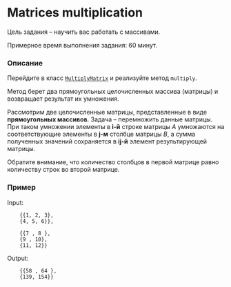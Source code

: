 # Matrices multiplication

Цель задания – научить вас работать с массивами.

Примерное время выполнения задания: 60 минут.

### Описание

Перейдите в класс [`MultiplyMatrix`](src/main/java/com/epam/training/student_Sergei_Bespalov/MultiplyMatrix.java)
и реализуйте метод `multiply`.

Метод берет два прямоугольных целочисленных массива (матрицы) и возвращает результат их умножения. 

Рассмотрим две целочисленные матрицы, представленные в виде **прямоугольных массивов**. Задача – перемножить данные матрицы. При таком умножении элементы в **i-й** строке матрицы *A* умножаются на соответствующие элементы в **j-м** столбце матрицы *B*, а сумма полученных значений сохраняется в **ij-й** элемент результирующей матрицы.

Обратите внимание, что количество столбцов в первой матрице равно количеству строк во второй матрице.

### Пример

Input:

        {{1, 2, 3}, 
        {4, 5, 6}}, 
        
        {{7 , 8 }, 
        {9 , 10},
        {11, 12}}

Output:

        {{58 , 64 },
        {139, 154}}
